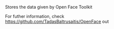 Stores the data given by Open Face Toolkit 

For futher information, check https://github.com/TadasBaltrusaitis/OpenFace out
